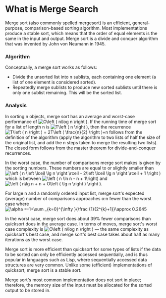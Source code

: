 # What is Merge Search
Merge sort (also commonly spelled mergesort) is an efficient, general-purpose, comparison-based sorting algorithm. Most implementations produce a stable sort, which means that the order of equal elements is the same in the input and output. Merge sort is a divide and conquer algorithm that was invented by John von Neumann in 1945.

### Algorithm
Conceptually, a merge sort works as follows:
* Divide the unsorted list into n sublists, each containing one element (a list of one element is considered sorted).
* Repeatedly merge sublists to produce new sorted sublists until there is only one sublist remaining. This will be the sorted list.

### Analysis
In sorting n objects, merge sort has an average and worst-case performance of <img src="https://latex.codecogs.com/svg.latex?\fn_phv&space;O\left&space;(&space;n\log&space;n&space;\right&space;)" title="O\left ( n\log n \right )" />. If the running time of merge sort for a list of length n is <img src="https://latex.codecogs.com/svg.latex?\fn_phv&space;T\left&space;(&space;n&space;\right&space;)" title="T\left ( n \right )" />, then the recurrence <img src="https://latex.codecogs.com/svg.latex?\fn_phv&space;T\left&space;(&space;n&space;\right&space;)&space;=&space;2T\left&space;(&space;\frac{n}{2}&space;\right&space;)&plus;n" title="T\left ( n \right ) = 2T\left ( \frac{n}{2} \right )+n" /> follows from the definition of the algorithm (apply the algorithm to two lists of half the size of the original list, and add the n steps taken to merge the resulting two lists). The closed form follows from the master theorem for divide-and-conquer recurrences.

In the worst case, the number of comparisons merge sort makes is given by the sorting numbers. These numbers are equal to or slightly smaller than <img src="https://latex.codecogs.com/svg.latex?\fn_phv&space;\left&space;(&space;n&space;\left&space;\lceil&space;\lg&space;n&space;\right&space;\rceil&space;-&space;2\left&space;\lceil&space;\lg&space;n&space;\right&space;\rceil&space;&plus;&space;1&space;\right&space;)" title="\left ( n \left \lceil \lg n \right \rceil - 2\left \lceil \lg n \right \rceil + 1 \right )" /> which is between <img src="https://latex.codecogs.com/svg.latex?\fn_phv&space;\left&space;(&space;n&space;\ln&space;n&space;-&space;n&space;&plus;&space;1\right)" title="\left ( n \ln n - n + 1\right)" /> and <img src="https://latex.codecogs.com/svg.latex?\fn_phv&space;\left&space;(&space;n\lg&space;n&space;&plus;&space;n&space;&plus;&space;O\left&space;(&space;\lg&space;n&space;\right&space;)&space;\right&space;)" title="\left ( n\lg n + n + O\left ( \lg n \right ) \right )" />.

For large n and a randomly ordered input list, merge sort's expected (average) number of comparisons approaches α·n fewer than the worst case where <img src="https://latex.codecogs.com/svg.latex?\fn_phv&space;\alpha&space;=-1&plus;\sum&space;_{k=0}^{\infty&space;}{\frac&space;{1}{2^{k}&plus;1}}\approx&space;0.2645" title="\alpha =-1+\sum _{k=0}^{\infty }{\frac {1}{2^{k}+1}}\approx 0.2645" />

In the worst case, merge sort does about 39% fewer comparisons than quicksort does in the average case. In terms of moves, merge sort's worst case complexity is <img src="https://latex.codecogs.com/svg.latex?\fn_phv&space;O\left&space;(&space;n\log&space;n&space;\right&space;)" title="O\left ( n\log n \right )" /> — the same complexity as quicksort's best case, and merge sort's best case takes about half as many iterations as the worst case.

Merge sort is more efficient than quicksort for some types of lists if the data to be sorted can only be efficiently accessed sequentially, and is thus popular in languages such as Lisp, where sequentially accessed data structures are very common. Unlike some (efficient) implementations of quicksort, merge sort is a stable sort.

Merge sort's most common implementation does not sort in place; therefore, the memory size of the input must be allocated for the sorted output to be stored in.